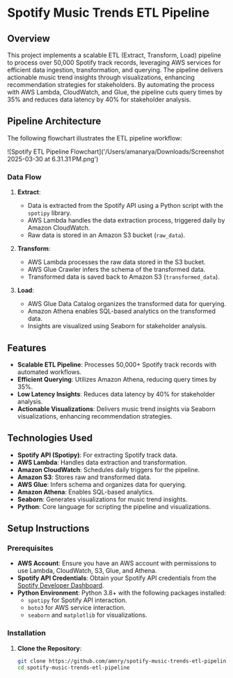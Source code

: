 # Spotify Music Trends ETL Pipeline

## Overview

This project implements a scalable ETL (Extract, Transform, Load) pipeline to process over 50,000 Spotify track records, leveraging AWS services for efficient data ingestion, transformation, and querying. The pipeline delivers actionable music trend insights through visualizations, enhancing recommendation strategies for stakeholders. By automating the process with AWS Lambda, CloudWatch, and Glue, the pipeline cuts query times by 35% and reduces data latency by 40% for stakeholder analysis.

## Pipeline Architecture

The following flowchart illustrates the ETL pipeline workflow:

![Spotify ETL Pipeline Flowchart]('/Users/amanarya/Downloads/Screenshot 2025-03-30 at 6.31.31 PM.png')

### Data Flow
1. **Extract**:
   - Data is extracted from the Spotify API using a Python script with the `spotipy` library.
   - AWS Lambda handles the data extraction process, triggered daily by Amazon CloudWatch.
   - Raw data is stored in an Amazon S3 bucket (`raw_data`).

2. **Transform**:
   - AWS Lambda processes the raw data stored in the S3 bucket.
   - AWS Glue Crawler infers the schema of the transformed data.
   - Transformed data is saved back to Amazon S3 (`transformed_data`).

3. **Load**:
   - AWS Glue Data Catalog organizes the transformed data for querying.
   - Amazon Athena enables SQL-based analytics on the transformed data.
   - Insights are visualized using Seaborn for stakeholder analysis.

## Features

- **Scalable ETL Pipeline**: Processes 50,000+ Spotify track records with automated workflows.
- **Efficient Querying**: Utilizes Amazon Athena, reducing query times by 35%.
- **Low Latency Insights**: Reduces data latency by 40% for stakeholder analysis.
- **Actionable Visualizations**: Delivers music trend insights via Seaborn visualizations, enhancing recommendation strategies.

## Technologies Used

- **Spotify API (Spotipy)**: For extracting Spotify track data.
- **AWS Lambda**: Handles data extraction and transformation.
- **Amazon CloudWatch**: Schedules daily triggers for the pipeline.
- **Amazon S3**: Stores raw and transformed data.
- **AWS Glue**: Infers schema and organizes data for querying.
- **Amazon Athena**: Enables SQL-based analytics.
- **Seaborn**: Generates visualizations for music trend insights.
- **Python**: Core language for scripting the pipeline and visualizations.

## Setup Instructions

### Prerequisites

- **AWS Account**: Ensure you have an AWS account with permissions to use Lambda, CloudWatch, S3, Glue, and Athena.
- **Spotify API Credentials**: Obtain your Spotify API credentials from the [Spotify Developer Dashboard](https://developer.spotify.com/dashboard/).
- **Python Environment**: Python 3.8+ with the following packages installed:
  - `spotipy` for Spotify API interaction.
  - `boto3` for AWS service interaction.
  - `seaborn` and `matplotlib` for visualizations.

### Installation

1. **Clone the Repository**:
   ```bash
   git clone https://github.com/amnry/spotify-music-trends-etl-pipeline.git
   cd spotify-music-trends-etl-pipeline